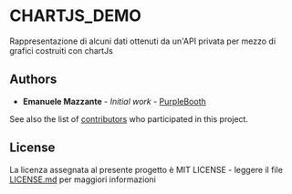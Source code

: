 # CHARTJS_DEMO
Rappresentazione di alcuni dati ottenuti da un'API privata per mezzo di grafici costruiti con chartJs

## Authors

* **Emanuele Mazzante** - *Initial work* - [PurpleBooth](https://github.com/PurpleBooth)

See also the list of [contributors](https://github.com/your/project/contributors) who participated in this project.

## License

La licenza assegnata al presente progetto è MIT LICENSE - leggere il file [LICENSE.md](LICENSE.md) per maggiori informazioni
